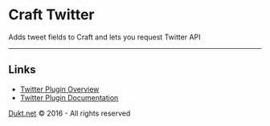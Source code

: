 # Craft Twitter

Adds tweet fields to Craft and lets you request Twitter API

-------------------------------------------

## Links

- [Twitter Plugin Overview](https://dukt.net/craft/twitter/)
- [Twitter Plugin Documentation](https://dukt.net/craft/twitter/docs)

[Dukt.net](https://dukt.net/) © 2016 - All rights reserved